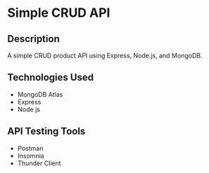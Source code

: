 # Simple CRUD API

## Description
A simple CRUD product API using Express, Node.js, and MongoDB.

## Technologies Used
- MongoDB Atlas
- Express
- Node js

## API Testing Tools
- Postman
- Insomnia
- Thunder Client
